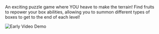 An exciting puzzle game where YOU heave to make the terrain!
Find fruits to repower your box abilities, allowing you to summon different types of boxes to get to the end of each level!


![Early Video Demo](https://imgur.com/PdHQ9U4)

